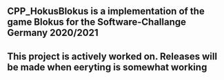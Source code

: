 ## CPP_HokusBlokus is a implementation of the game Blokus for the Software-Challange Germany 2020/2021

## This project is actively worked on. Releases will be made when eeryting is somewhat working
